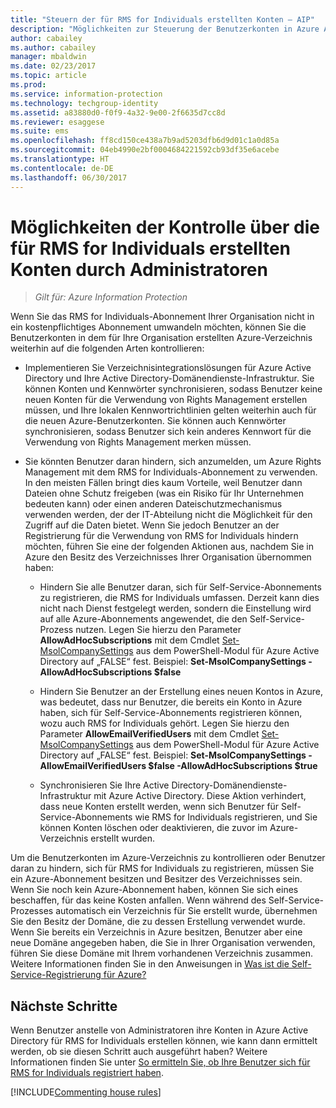 ```yaml
---
title: "Steuern der für RMS for Individuals erstellten Konten – AIP"
description: "Möglichkeiten zur Steuerung der Benutzerkonten in Azure Active Directory, wenn Sie das RMS for Individuals-Abonnement Ihrer Organisation nicht in ein kostenpflichtiges Abonnement umwandeln möchten."
author: cabailey
ms.author: cabailey
manager: mbaldwin
ms.date: 02/23/2017
ms.topic: article
ms.prod: 
ms.service: information-protection
ms.technology: techgroup-identity
ms.assetid: a83880d0-f0f9-4a32-9e00-2f6635d7cc8d
ms.reviewer: esaggese
ms.suite: ems
ms.openlocfilehash: ff8cd150ce438a7b9ad5203dfb6d9d01c1a0d85a
ms.sourcegitcommit: 04eb4990e2bf0004684221592cb93df35e6acebe
ms.translationtype: HT
ms.contentlocale: de-DE
ms.lasthandoff: 06/30/2017
---
```

# <a name="how-administrators-can-control-the-accounts-created-for-rms-for-individuals"></a>Möglichkeiten der Kontrolle über die für RMS for Individuals erstellten Konten durch Administratoren

>*Gilt für: Azure Information Protection*


Wenn Sie das RMS for Individuals-Abonnement Ihrer Organisation nicht in ein kostenpflichtiges Abonnement umwandeln möchten, können Sie die Benutzerkonten in dem für Ihre Organisation erstellten Azure-Verzeichnis weiterhin auf die folgenden Arten kontrollieren:

-   Implementieren Sie Verzeichnisintegrationslösungen für Azure Active Directory und Ihre Active Directory-Domänendienste-Infrastruktur. Sie können Konten und Kennwörter synchronisieren, sodass Benutzer keine neuen Konten für die Verwendung von Rights Management erstellen müssen, und Ihre lokalen Kennwortrichtlinien gelten weiterhin auch für die neuen Azure-Benutzerkonten. Sie können auch Kennwörter synchronisieren, sodass Benutzer sich kein anderes Kennwort für die Verwendung von Rights Management merken müssen.

-   Sie könnten Benutzer daran hindern, sich anzumelden, um Azure Rights Management mit dem RMS for Individuals-Abonnement zu verwenden. In den meisten Fällen bringt dies kaum Vorteile, weil Benutzer dann Dateien ohne Schutz freigeben (was ein Risiko für Ihr Unternehmen bedeuten kann) oder einen anderen Dateischutzmechanismus verwenden werden, der der IT-Abteilung nicht die Möglichkeit für den Zugriff auf die Daten bietet. Wenn Sie jedoch Benutzer an der Registrierung für die Verwendung von RMS for Individuals hindern möchten, führen Sie eine der folgenden Aktionen aus, nachdem Sie in Azure den Besitz des Verzeichnisses Ihrer Organisation übernommen haben:

    -   Hindern Sie alle Benutzer daran, sich für Self-Service-Abonnements zu registrieren, die RMS for Individuals umfassen.  Derzeit kann dies nicht nach Dienst festgelegt werden, sondern die Einstellung wird auf alle Azure-Abonnements angewendet, die den Self-Service-Prozess nutzen. Legen Sie hierzu den Parameter **AllowAdHocSubscriptions** mit dem Cmdlet [Set-MsolCompanySettings](http://technet.microsoft.com/library/dn194127.aspx) aus dem PowerShell-Modul für Azure Active Directory auf „FALSE“ fest. Beispiel: **Set-MsolCompanySettings -AllowAdHocSubscriptions $false**

    -   Hindern Sie Benutzer an der Erstellung eines neuen Kontos in Azure, was bedeutet, dass nur Benutzer, die bereits ein Konto in Azure haben, sich für Self-Service-Abonnements registrieren können, wozu auch RMS for Individuals gehört.  Legen Sie hierzu den Parameter **AllowEmailVerifiedUsers** mit dem Cmdlet [Set-MsolCompanySettings](http://technet.microsoft.com/library/dn194127.aspx) aus dem PowerShell-Modul für Azure Active Directory auf „FALSE“ fest. Beispiel: **Set-MsolCompanySettings -AllowEmailVerifiedUsers $false -AllowAdHocSubscriptions $true**

    -   Synchronisieren Sie Ihre Active Directory-Domänendienste-Infrastruktur mit Azure Active Directory. Diese Aktion verhindert, dass neue Konten erstellt werden, wenn sich Benutzer für Self-Service-Abonnements wie RMS for Individuals registrieren, und Sie können Konten löschen oder deaktivieren, die zuvor im Azure-Verzeichnis erstellt wurden.

Um die Benutzerkonten im Azure-Verzeichnis zu kontrollieren oder Benutzer daran zu hindern, sich für RMS for Individuals zu registrieren, müssen Sie ein Azure-Abonnement besitzen und Besitzer des Verzeichnisses sein. Wenn Sie noch kein Azure-Abonnement haben, können Sie sich eines beschaffen, für das keine Kosten anfallen. Wenn während des Self-Service-Prozesses automatisch ein Verzeichnis für Sie erstellt wurde, übernehmen Sie den Besitz der Domäne, die zu dessen Erstellung verwendet wurde. Wenn Sie bereits ein Verzeichnis in Azure besitzen, Benutzer aber eine neue Domäne angegeben haben, die Sie in Ihrer Organisation verwenden, führen Sie diese Domäne mit Ihrem vorhandenen Verzeichnis zusammen. Weitere Informationen finden Sie in den Anweisungen in [Was ist die Self-Service-Registrierung für Azure?](https://azure.microsoft.com/documentation/articles/active-directory-self-service-signup/)


## <a name="next-steps"></a>Nächste Schritte

Wenn Benutzer anstelle von Administratoren ihre Konten in Azure Active Directory für RMS for Individuals erstellen können, wie kann dann ermittelt werden, ob sie diesen Schritt auch ausgeführt haben?  Weitere Informationen finden Sie unter [So ermitteln Sie, ob Ihre Benutzer sich für RMS for Individuals registriert haben](rms-for-individuals-identify-sign-up.md).

[!INCLUDE[Commenting house rules](../includes/houserules.md)]